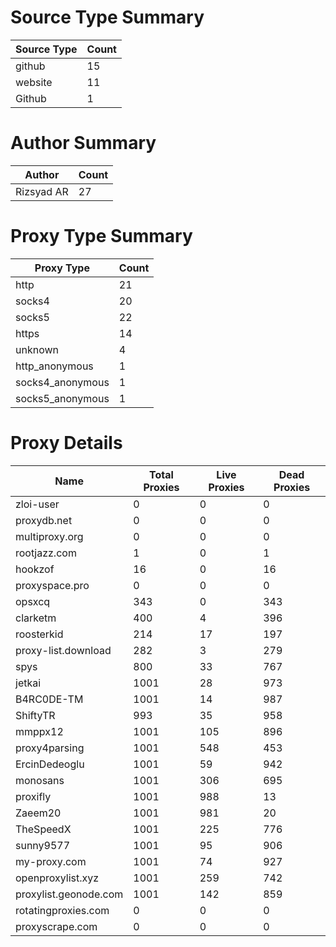 # Source Type Summary

| Source Type | Count |
|-------------|-------|
| github | 15 |
| website | 11 |
| Github | 1 |


# Author Summary

| Author | Count |
|--------|-------|
| Rizsyad AR | 27 |


# Proxy Type Summary

| Proxy Type | Count |
|------------|-------|
| http | 21 |
| socks4 | 20 |
| socks5 | 22 |
| https | 14 |
| unknown | 4 |
| http_anonymous | 1 |
| socks4_anonymous | 1 |
| socks5_anonymous | 1 |


# Proxy Details

| Name | Total Proxies | Live Proxies | Dead Proxies |
|------|---------------|--------------|---------------|
| zloi-user | 0 | 0 | 0 |
| proxydb.net | 0 | 0 | 0 |
| multiproxy.org | 0 | 0 | 0 |
| rootjazz.com | 1 | 0 | 1 |
| hookzof | 16 | 0 | 16 |
| proxyspace.pro | 0 | 0 | 0 |
| opsxcq | 343 | 0 | 343 |
| clarketm | 400 | 4 | 396 |
| roosterkid | 214 | 17 | 197 |
| proxy-list.download | 282 | 3 | 279 |
| spys | 800 | 33 | 767 |
| jetkai | 1001 | 28 | 973 |
| B4RC0DE-TM | 1001 | 14 | 987 |
| ShiftyTR | 993 | 35 | 958 |
| mmppx12 | 1001 | 105 | 896 |
| proxy4parsing | 1001 | 548 | 453 |
| ErcinDedeoglu | 1001 | 59 | 942 |
| monosans | 1001 | 306 | 695 |
| proxifly | 1001 | 988 | 13 |
| Zaeem20 | 1001 | 981 | 20 |
| TheSpeedX | 1001 | 225 | 776 |
| sunny9577 | 1001 | 95 | 906 |
| my-proxy.com | 1001 | 74 | 927 |
| openproxylist.xyz | 1001 | 259 | 742 |
| proxylist.geonode.com | 1001 | 142 | 859 |
| rotatingproxies.com | 0 | 0 | 0 |
| proxyscrape.com | 0 | 0 | 0 |
